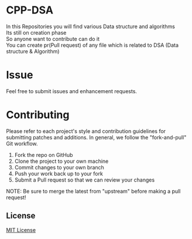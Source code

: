 # CPP-DSA
  In this Repositories you will find various Data structure and algorithms  
  Its still on creation phase   
  So anyone want to contribute can do it  
  You can create pr(Pull request) of any file which is related to DSA (Data structure & Algorithm)  
# Issue  
  Feel free to submit issues and enhancement requests.
# Contributing
Please refer to each project's style and contribution guidelines for submitting patches and additions. In general, we follow the "fork-and-pull" Git workflow.
1. Fork the repo on GitHub
2. Clone the project to your own machine
3. Commit changes to your own branch
4. Push your work back up to your fork
5. Submit a Pull request so that we can review your changes  

  
  NOTE: Be sure to merge the latest from "upstream" before making a pull request!
  
  ## License
  [MIT License](LICENSE)

